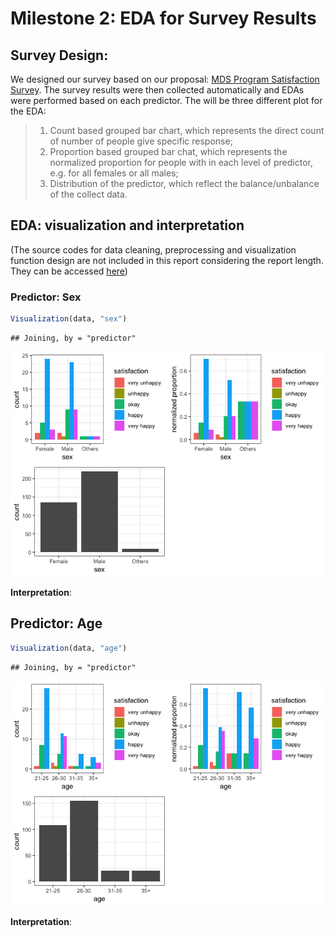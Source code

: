 Milestone 2: EDA for Survey Results
================

## Survey Design:

We designed our survey based on our proposal: [MDS Program Satisfaction
Survey](https://docs.google.com/forms/d/e/1FAIpQLSen3J_qhrALM8JovRQPo0KoHIKeoBqauHTrYQbwaC0DM8XFfA/viewform).
The survey results were then collected automatically and EDAs were
performed based on each predictor. The will be three different plot for
the EDA:

> 1.  Count based grouped bar chart, which represents the direct count
>     of number of people give specific response;
> 2.  Proportion based grouped bar chat, which represents the normalized
>     proportion for people with in each level of predictor, e.g. for
>     all females or all males;
> 3.  Distribution of the predictor, which reflect the balance/unbalance
>     of the collect data.

## EDA: visualization and interpretation

(The source codes for data cleaning, preprocessing and visualization
function design are not included in this report considering the report
length. They can be accessed [here](Milestone_2_EDA.Rmd))

### Predictor: Sex

``` r
Visualization(data, "sex")
```

    ## Joining, by = "predictor"

![](Milestone_2_EDA_files/figure-gfm/unnamed-chunk-2-1.png)<!-- -->

**Interpretation**:

## Predictor: Age

``` r
Visualization(data, "age")
```

    ## Joining, by = "predictor"

![](Milestone_2_EDA_files/figure-gfm/unnamed-chunk-3-1.png)<!-- -->

**Interpretation**:
